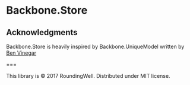 # Backbone.Store

## Acknowledgments

Backbone.Store is heavily inspired by Backbone.UniqueModel written by [Ben Vinegar](http://github.com/benvinegar)

===

This library is © 2017 RoundingWell. Distributed under MIT license.